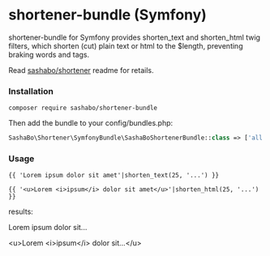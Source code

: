 # shortener-bundle (Symfony)

shortener-bundle for Symfony provides shorten_text and shorten_html twig 
filters, which shorten (cut) plain text or html to the $length, 
preventing braking words and tags.

Read [sashabo/shortener](https://packagist.org/packages/sashabo/shortener)
readme for retails.

### Installation

`composer require sashabo/shortener-bundle`

Then add the bundle to your config/bundles.php:

```php
SashaBo\Shortener\SymfonyBundle\SashaBoShortenerBundle::class => ['all' => true],
```

### Usage

`{{ 'Lorem ipsum dolor sit amet'|shorten_text(25, '...') }}`

`{{ '<u>Lorem <i>ipsum</i> dolor sit amet</u>'|shorten_html(25, '...') }}`

results:

Lorem ipsum dolor sit...

&lt;u&gt;Lorem &lt;i&gt;ipsum&lt;/i&gt; dolor sit...&lt;/u&gt;



